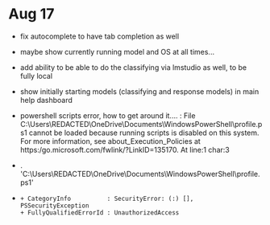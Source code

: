 # Aug 17

- fix autocomplete to have tab completion as well
- maybe show currently running model and OS at all times... 
- add ability to be able to do the classifying via lmstudio as well, to be fully local
- show initially starting models (classifying and response models) in main help dashboard

- powershell scripts error, how to get around it....
: File C:\Users\REDACTED\OneDrive\Documents\WindowsPowerShell\profile.ps1 cannot be loaded because
running scripts is disabled on this system. For more information, see about_Execution_Policies at
https:/go.microsoft.com/fwlink/?LinkID=135170.
At line:1 char:3
+ . 'C:\Users\REDACTED\OneDrive\Documents\WindowsPowerShell\profile.ps1'
+   ~~~~~~~~~~~~~~~~~~~~~~~~~~~~~~~~~~~~~~~~~~~~~~~~~~~~~~~~~~~~~~~~~~~
    + CategoryInfo          : SecurityError: (:) [], PSSecurityException
    + FullyQualifiedErrorId : UnauthorizedAccess
